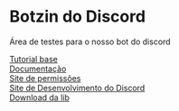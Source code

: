 # Botzin do Discord

Área de testes para o nosso bot do discord

[Tutorial base](https://youtu.be/2q7fzpPDcGg)\
[Documentação](https://discordpy.readthedocs.io/en/stable/intro.html)\
[Site de permissões](https://discordapi.com/permissions.html)\
[Site de Desenvolvimento do Discord](https://discord.com/developers/applications)\
[Download da lib](https://pypi.org/project/discord.py/)
